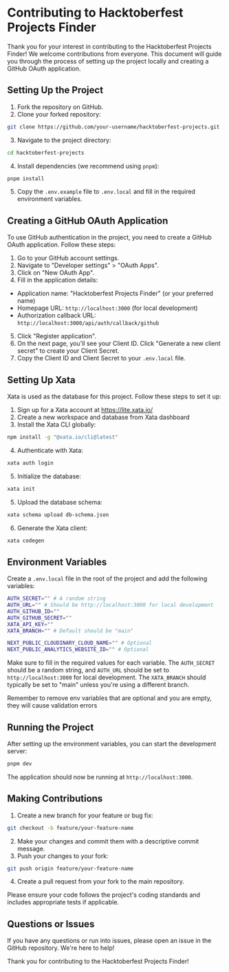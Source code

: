 # Contributing to Hacktoberfest Projects Finder

Thank you for your interest in contributing to the Hacktoberfest Projects Finder! We welcome contributions from everyone. This document will guide you through the process of setting up the project locally and creating a GitHub OAuth application.

## Setting Up the Project

1. Fork the repository on GitHub.
2. Clone your forked repository:

```sh
git clone https://github.com/your-username/hacktoberfest-projects.git
```

3. Navigate to the project directory:

```sh
cd hacktoberfest-projects
```

4. Install dependencies (we recommend using `pnpm`):

```sh
pnpm install
```

5. Copy the `.env.example` file to `.env.local` and fill in the required environment variables.

## Creating a GitHub OAuth Application

To use GitHub authentication in the project, you need to create a GitHub OAuth application. Follow these steps:

1. Go to your GitHub account settings.
2. Navigate to "Developer settings" > "OAuth Apps".
3. Click on "New OAuth App".
4. Fill in the application details:

- Application name: "Hacktoberfest Projects Finder" (or your preferred name)
- Homepage URL: `http://localhost:3000` (for local development)
- Authorization callback URL: `http://localhost:3000/api/auth/callback/github`

5. Click "Register application".
6. On the next page, you'll see your Client ID. Click "Generate a new client secret" to create your Client Secret.
7. Copy the Client ID and Client Secret to your `.env.local` file.

## Setting Up Xata

Xata is used as the database for this project. Follow these steps to set it up:

1. Sign up for a Xata account at https://lite.xata.io/
2. Create a new workspace and database from Xata dashboard
3. Install the Xata CLI globally:

```sh
npm install -g "@xata.io/cli@latest"
```

4. Authenticate with Xata:

```sh
xata auth login
```

5. Initialize the database:

```sh
xata init
```

5. Upload the database schema:

```sh
xata schema upload db-schema.json
```

6. Generate the Xata client:

```sh
xata codegen
```

## Environment Variables

Create a `.env.local` file in the root of the project and add the following variables:

```sh
AUTH_SECRET="" # A random string
AUTH_URL="" # Should be http://localhost:3000 for local development
AUTH_GITHUB_ID=""
AUTH_GITHUB_SECRET=""
XATA_API_KEY=""
XATA_BRANCH="" # Default should be "main"

NEXT_PUBLIC_CLOUDINARY_CLOUD_NAME="" # Optional
NEXT_PUBLIC_ANALYTICS_WEBSITE_ID="" # Optional
```

Make sure to fill in the required values for each variable. The `AUTH_SECRET` should be a random string, and `AUTH_URL` should be set to `http://localhost:3000` for local development. The `XATA_BRANCH` should typically be set to "main" unless you're using a different branch.

Remember to remove env variables that are optional and you are empty, they will cause validation errors

## Running the Project

After setting up the environment variables, you can start the development server:

```sh
pnpm dev
```

The application should now be running at `http://localhost:3000`.

## Making Contributions

1. Create a new branch for your feature or bug fix:

```sh
git checkout -b feature/your-feature-name
```

2. Make your changes and commit them with a descriptive commit message.
3. Push your changes to your fork:

```sh
git push origin feature/your-feature-name
```

4. Create a pull request from your fork to the main repository.

Please ensure your code follows the project's coding standards and includes appropriate tests if applicable.

## Questions or Issues

If you have any questions or run into issues, please open an issue in the GitHub repository. We're here to help!

Thank you for contributing to the Hacktoberfest Projects Finder!
